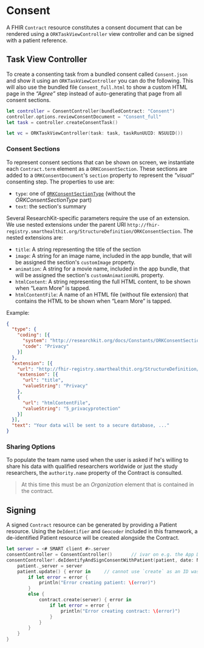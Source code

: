 Consent
=======

A FHIR `Contract` resource constitutes a consent document that can be rendered using a `ORKTaskViewController` view controller and can be signed with a patient reference.


Task View Controller
--------------------

To create a consenting task from a bundled consent called `Consent.json` and show it using an `ORKTaskViewController` you can do the following.
This will also use the bundled file `Consent_full.html` to show a custom HTML page in the _“Agree”_ step instead of auto-generating that page from all consent sections.

```swift
let controller = ConsentController(bundledContract: "Consent")
controller.options.reviewConsentDocument = "Consent_full"
let task = controller.createConsentTask()

let vc = ORKTaskViewController(task: task, taskRunUUID: NSUUID())
```

### Consent Sections

To represent consent sections that can be shown on screen, we instantiate each `Contract.term` element as a `ORKConsentSection`.
These sections are added to a `ORKConsentDocument`'s `section` property to represent the _"visual"_ consenting step.
The properties to use are:

- `type`: one of [`ORKConsentSectionType`](http://researchkit.org/docs/Constants/ORKConsentSectionType.html) (without the _ORKConsentSectionType_ part)
- `text`: the section's summary

Several ResearchKit-specific parameters require the use of an extension.
We use nested extensions under the parent URI `http://fhir-registry.smarthealthit.org/StructureDefinition/ORKConsentSection`.
The nested extensions are:

- `title`: A string representing the title of the section
- `image`: A string for an image name, included in the app bundle, that will be assigned the section's `customImage` property.
- `animation`: A string for a movie name, included in the app bundle, that will be assigned the section's `customAnimationURL` property.
- `htmlContent`: A string representing the full HTML content, to be shown when “Learn More” is tapped.
- `htmlContentFile`: A name of an HTML file (without file extension) that contains the HTML to be shown when “Learn More” is tapped.

Example:

```json
{
  "type": {
    "coding": [{
      "system": "http://researchkit.org/docs/Constants/ORKConsentSectionType.html",
      "code": "Privacy"
    }]
  },
  "extension": [{
    "url": "http://fhir-registry.smarthealthit.org/StructureDefinition/ORKConsentSection",
    "extension": [{
      "url": "title",
      "valueString": "Privacy"
    },
    {
      "url": "htmlContentFile",
      "valueString": "5_privacyprotection"
    }]
  }],
  "text": "Your data will be sent to a secure database, ..."
}
```


### Sharing Options

To populate the team name used when the user is asked if he's willing to share his data with qualified researchers worldwide or just the study researchers, the `authority.name` property of the Contract is consulted.

> At this time this must be an _Organization_ element that is contained in the contract.


Signing
-------

A signed `Contract` resource can be generated by providing a Patient resource.
Using the `DeIdentifier` and `Geocoder` included in this framework, a de-identified Patient resource will be created alongside the Contract.

```swift
let server = <# SMART client #>.server
consentController = ConsentController()       // ivar on e.g. the App Delegate
consentController!.deIdentifyAndSignConsentWithPatient(patient, date: NSDate()) { contract, patient, error in
    patient._server = server
    patient.update() { error in     // cannot use `create` as an ID was assigned
        if let error = error {
            println("Error creating patient: \(error)")
        }
        else {
            contract.create(server) { error in
                if let error = error {
                    println("Error creating contract: \(error)")
                }
            }
        }
    }
}
```
